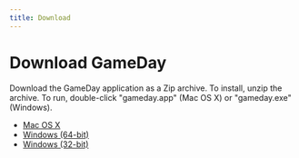 ```yaml
---
title: Download
---
```


# Download GameDay

Download the GameDay application as a Zip archive. To install, unzip the
archive. To run, double-click "gameday.app" (Mac OS X) or "gameday.exe"
(Windows).

* [Mac OS X](gameday-osx64.zip)
* [Windows (64-bit)](gameday-win64.zip)
* [Windows (32-bit)](gameday-win32.zip)
